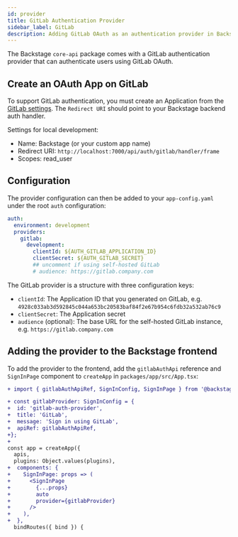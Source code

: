 ```yaml
---
id: provider
title: GitLab Authentication Provider
sidebar_label: GitLab
description: Adding GitLab OAuth as an authentication provider in Backstage
---
```


The Backstage `core-api` package comes with a GitLab authentication provider
that can authenticate users using GitLab OAuth.

## Create an OAuth App on GitLab

To support GitLab authentication, you must create an Application from the
[GitLab settings](https://gitlab.com/-/profile/applications). The `Redirect URI`
should point to your Backstage backend auth handler.

Settings for local development:

- Name: Backstage (or your custom app name)
- Redirect URI: `http://localhost:7000/api/auth/gitlab/handler/frame`
- Scopes: read_user

## Configuration

The provider configuration can then be added to your `app-config.yaml` under the
root `auth` configuration:

```yaml
auth:
  environment: development
  providers:
    gitlab:
      development:
        clientId: ${AUTH_GITLAB_APPLICATION_ID}
        clientSecret: ${AUTH_GITLAB_SECRET}
        ## uncomment if using self-hosted GitLab
        # audience: https://gitlab.company.com
```

The GitLab provider is a structure with three configuration keys:

- `clientId`: The Application ID that you generated on GitLab, e.g.
  `4928c033ab3d592845c044a653bc20583baf84f2e67b954c6fdb32a532ab76c9`
- `clientSecret`: The Application secret
- `audience` (optional): The base URL for the self-hosted GitLab instance, e.g.
  `https://gitlab.company.com`

## Adding the provider to the Backstage frontend

To add the provider to the frontend, add the `gitlabAuthApi` reference and
`SignInPage` component to `createApp` in `packages/app/src/App.tsx`:

```diff
+ import { gitlabAuthApiRef, SignInConfig, SignInPage } from '@backstage/core';

+ const gitlabProvider: SignInConfig = {
+  id: 'gitlab-auth-provider',
+  title: 'GitLab',
+  message: 'Sign in using GitLab',
+  apiRef: gitlabAuthApiRef,
+};
+
const app = createApp({
  apis,
  plugins: Object.values(plugins),
+  components: {
+    SignInPage: props => (
+      <SignInPage
+        {...props}
+        auto
+        provider={gitlabProvider}
+      />
+    ),
+  },
  bindRoutes({ bind }) {
```
